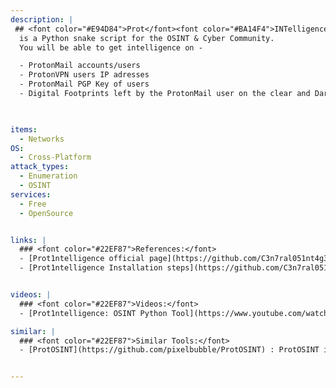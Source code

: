 ```yaml
---
description: |
 ## <font color="#E94D84">Prot</font><font color="#BA14F4">INTelligence</font>
  is a Python snake script for the OSINT & Cyber Community.
  You will be able to get intelligence on -

  - ProtonMail accounts/users
  - ProtonVPN users IP adresses
  - ProtonMail PGP Key of users
  - Digital Footprints left by the ProtonMail user on the clear and Dark Web.


 
items:
  - Networks
OS:
  - Cross-Platform
attack_types:
  - Enumeration
  - OSINT
services:
  - Free
  - OpenSource


links: |
  ### <font color="#22EF87">References:</font>
  - [Prot1ntelligence official page](https://github.com/C3n7ral051nt4g3ncy/Prot1ntelligence)
  - [Prot1ntelligence Installation steps](https://github.com/C3n7ral051nt4g3ncy/Prot1ntelligence#installation-%EF%B8%8F)


videos: | 
  ### <font color="#22EF87">Videos:</font>
  - [Prot1ntelligence: OSINT Python Tool](https://www.youtube.com/watch?v=Ufw1PEwfTLo)

similar: | 
  ### <font color="#22EF87">Similar Tools:</font>
  - [ProtOSINT](https://github.com/pixelbubble/ProtOSINT) : ProtOSINT is a Python script that helps you investigate Protonmail accounts and ProtonVPN IP addresses


---
```


